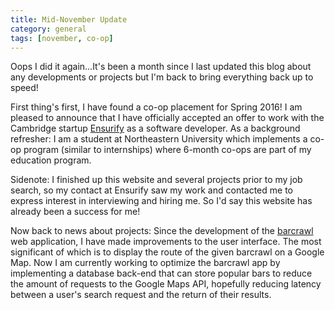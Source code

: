 ```yaml
---
title: Mid-November Update
category: general
tags: [november, co-op]
---
```


Oops I did it again...It's been a month since I last updated this blog about
any developments or projects but I'm back to bring everything back up to speed!

First thing's first, I have found a co-op placement for Spring 2016! I am
pleased to announce that I have officially accepted an offer to work with the
Cambridge startup [Ensurify](https://ensurify.com/) as a software developer. As
a background refresher: I am a student at Northeastern University which
implements a co-op program (similar to internships) where 6-month co-ops are
part of my education program.

Sidenote: I finished up this website and several projects prior to my job
search, so my contact at Ensurify saw my work and contacted me to express
interest in interviewing and hiring me. So I'd say this website has already
been a success for me!

Now back to news about projects: Since the development of the
[barcrawl](http://www.gobarcrawl.com/) web
application, I have made improvements to the user interface. The most
significant of which is to display the route of the given barcrawl on a
Google Map. Now I am currently working to optimize the barcrawl app by
implementing a database back-end that can store popular bars to reduce the
amount of requests to the Google Maps API, hopefully reducing latency between
 a user's search request and the return of their results.